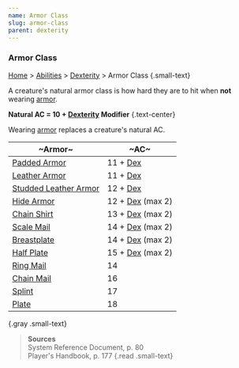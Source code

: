 ```yaml
---
name: Armor Class
slug: armor-class
parent: dexterity
---
```

### Armor Class
[Home](dm-operations-center) > [Abilities](abilities) > [Dexterity](dexterity) > Armor Class {.small-text}

A creature's natural armor class is how hard they are to hit when **not** wearing [armor](armor).

 **Natural AC = 10 + [Dexterity](dexterity) Modifier** {.text-center}

Wearing [armor](armor) replaces a creature's natural AC.

| ~Armor~ | ~AC~ |
|-------|----|
| [Padded Armor](/item/padded-armor)                   | 11 + [Dex](dexterity) |
| [Leather Armor](/item/leather-armor)                 | 11 + [Dex](dexterity) |
| [Studded Leather Armor](/item/studded-leather-armor) | 12 + [Dex](dexterity) |
| [Hide Armor](/item/hide-armor)                       | 12 + [Dex](dexterity) (max 2) |
| [Chain Shirt](/item/chain-shirt)                     | 13 + [Dex](dexterity) (max 2) |
| [Scale Mail](/item/scale-mail)                       | 14 + [Dex](dexterity) (max 2) |
| [Breastplate](/item/breastplate)                     | 14 + [Dex](dexterity) (max 2) |
| [Half Plate](/item/half-plate)                       | 15 + [Dex](dexterity) (max 2) |
| [Ring Mail](/item/ring-mail)                         | 14 |
| [Chain Mail](/item/chain-mail)                       | 16 |
| [Splint](/item/splint)                               | 17 |
| [Plate](/item/plate)                                 | 18 |
{.gray .small-text}

> **Sources** <br/>
> System Reference Document, p. 80<br/>
> Player's Handbook, p. 177
{.read .small-text}

